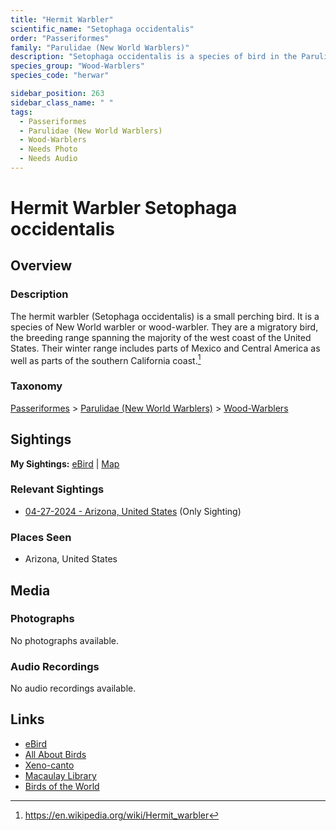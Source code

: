 ```yaml
---
title: "Hermit Warbler"
scientific_name: "Setophaga occidentalis"
order: "Passeriformes"
family: "Parulidae (New World Warblers)"
description: "Setophaga occidentalis is a species of bird in the Parulidae (New World Warblers) family. It has been observed 1 times."
species_group: "Wood-Warblers"
species_code: "herwar"

sidebar_position: 263
sidebar_class_name: " "
tags: 
  - Passeriformes
  - Parulidae (New World Warblers)
  - Wood-Warblers
  - Needs Photo
  - Needs Audio
---
```


# Hermit Warbler <span className='sci_name'>Setophaga occidentalis</span>

## Overview

### Description
The hermit warbler (Setophaga occidentalis) is a small perching bird. It is a species of New World warbler or wood-warbler. They are a migratory bird, the breeding range spanning the majority of the west coast of the United States. Their winter range includes parts of Mexico and Central America as well as parts of the southern California coast.[^1]

[^1]: https://en.wikipedia.org/wiki/Hermit_warbler

### Taxonomy
[Passeriformes](/tags/passeriformes) > [Parulidae (New World Warblers)](/tags/parulidae-new-world-warblers) > [Wood-Warblers](/tags/wood-warblers)


## Sightings

**My Sightings:** [eBird](https://ebird.org/lifelist?r=world&time=life&spp=herwar) | [Map](/map?species_code=herwar)

### Relevant Sightings

* [04-27-2024 - Arizona, United States](https://ebird.org/checklist/S170587140) (Only Sighting)

### Places Seen

* Arizona, United States



## Media
### Photographs
No photographs available.

### Audio Recordings
No audio recordings available.

## Links
* [eBird](https://ebird.org/species/herwar) 
* [All About Birds](https://www.allaboutbirds.org/guide/herwar) 
* [Xeno-canto](https://www.xeno-canto.org/species/setophaga-occidentalis) 
* [Macaulay Library](https://search.macaulaylibrary.org/catalog?taxonCode=herwar&sort=rating_rank_desc)
* [Birds of the World](https://birdsoftheworld.org/bow/species/herwar)
